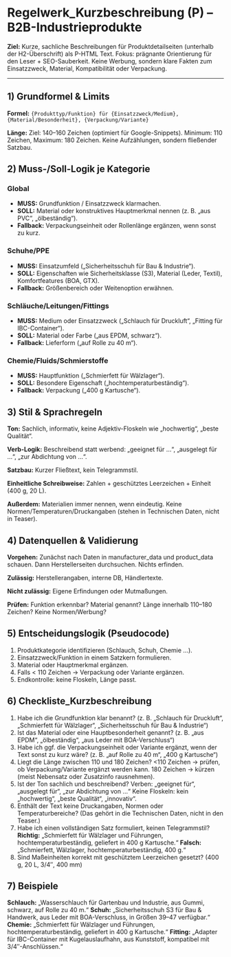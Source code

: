 # Regelwerk_Kurzbeschreibung (P) – B2B-Industrieprodukte

**Ziel:** Kurze, sachliche Beschreibungen für Produktdetailseiten (unterhalb der H2-Überschrift) als P-HTML Text. Fokus: prägnante Orientierung für den Leser + SEO-Sauberkeit. Keine Werbung, sondern klare Fakten zum Einsatzzweck, Material, Kompatibilität oder Verpackung.

---

## 1) Grundformel & Limits

**Formel:** 
`{Produkttyp/Funktion} für {Einsatzzweck/Medium}, {Material/Besonderheit}, {Verpackung/Variante}`

**Länge:** Ziel: 140–160 Zeichen (optimiert für Google-Snippets). Minimum: 110 Zeichen, Maximum: 180 Zeichen. Keine Aufzählungen, sondern fließender Satzbau.

## 2) Muss-/Soll-Logik je Kategorie

### Global 
- **MUSS:** Grundfunktion / Einsatzzweck klarmachen.
- **SOLL:** Material oder konstruktives Hauptmerkmal nennen (z. B. „aus PVC“, „ölbeständig“).
- **Fallback:** Verpackungseinheit oder Rollenlänge ergänzen, wenn sonst zu kurz.

### Schuhe/PPE
- **MUSS:** Einsatzumfeld („Sicherheitsschuh für Bau & Industrie“).
- **SOLL:** Eigenschaften wie Sicherheitsklasse (S3), Material (Leder, Textil), Komfortfeatures (BOA, GTX).
- **Fallback:** Größenbereich oder Weitenoption erwähnen.

### Schläuche/Leitungen/Fittings
- **MUSS:** Medium oder Einsatzzweck („Schlauch für Druckluft“, „Fitting für IBC-Container“).
- **SOLL:** Material oder Farbe („aus EPDM, schwarz“).
- **Fallback:** Lieferform („auf Rolle zu 40 m“).

### Chemie/Fluids/Schmierstoffe
- **MUSS:** Hauptfunktion („Schmierfett für Wälzlager“).
- **SOLL:** Besondere Eigenschaft („hochtemperaturbeständig“).
- **Fallback:** Verpackung („400 g Kartusche“).

## 3) Stil & Sprachregeln

**Ton:** Sachlich, informativ, keine Adjektiv-Floskeln wie „hochwertig“, „beste Qualität“.

**Verb-Logik:** Beschreibend statt werbend: „geeignet für …“, „ausgelegt für …“, „zur Abdichtung von …“.

**Satzbau:** Kurzer Fließtext, kein Telegrammstil.

**Einheitliche Schreibweise:** Zahlen + geschütztes Leerzeichen + Einheit (400 g, 20 L).

**Außerdem:** Materialien immer nennen, wenn eindeutig. Keine Normen/Temperaturen/Druckangaben (stehen in Technischen Daten, nicht in Teaser).

## 4) Datenquellen & Validierung

**Vorgehen:** Zunächst nach Daten in manufacturer_data und product_data schauen. Dann Herstellerseiten durchsuchen. Nichts erfinden.

**Zulässig:** Herstellerangaben, interne DB, Händlertexte.

**Nicht zulässig:** Eigene Erfindungen oder Mutmaßungen.

**Prüfen:** Funktion erkennbar? Material genannt? Länge innerhalb 110–180 Zeichen? Keine Normen/Werbung?

## 5) Entscheidungslogik (Pseudocode)

1. Produktkategorie identifizieren (Schlauch, Schuh, Chemie …).
2. Einsatzzweck/Funktion in einem Satzkern formulieren.
3. Material oder Hauptmerkmal ergänzen.
4. Falls < 110 Zeichen → Verpackung oder Variante ergänzen.
5. Endkontrolle: keine Floskeln, Länge passt.

## 6) Checkliste_Kurzbeschreibung

1. Habe ich die Grundfunktion klar benannt?
    (z. B. „Schlauch für Druckluft“, „Schmierfett für Wälzlager“, „Sicherheitsschuh für Bau & Industrie“)
2. Ist das Material oder eine Hauptbesonderheit genannt?
    (z. B. „aus EPDM“, „ölbeständig“, „aus Leder mit BOA-Verschluss“)
3. Habe ich ggf. die Verpackungseinheit oder Variante ergänzt, wenn der Text sonst zu kurz wäre?
    (z. B. „auf Rolle zu 40 m“, „400 g Kartusche“)
4. Liegt die Länge zwischen 110 und 180 Zeichen?
    <110 Zeichen → prüfen, ob Verpackung/Variante ergänzt werden kann.
    180 Zeichen → kürzen (meist Nebensatz oder Zusatzinfo rausnehmen).
5. Ist der Ton sachlich und beschreibend?
    Verben: „geeignet für“, „ausgelegt für“, „zur Abdichtung von …“
    Keine Floskeln: kein „hochwertig“, „beste Qualität“, „innovativ“.
6. Enthält der Text keine Druckangaben, Normen oder Temperaturbereiche?
    (Das gehört in die Technischen Daten, nicht in den Teaser.)
7. Habe ich einen vollständigen Satz formuliert, keinen Telegrammstil?
    **Richtig:** „Schmierfett für Wälzlager und Führungen, hochtemperaturbeständig, geliefert in 400 g Kartusche.“
    **Falsch:** „Schmierfett, Wälzlager, hochtemperaturbeständig, 400 g.“
8. Sind Maßeinheiten korrekt mit geschütztem Leerzeichen gesetzt?
    (400 g, 20 L, 3/4″, 400 mm)

## 7) Beispiele

**Schlauch:** „Wasserschlauch für Gartenbau und Industrie, aus Gummi, schwarz, auf Rolle zu 40 m.“
**Schuh:** „Sicherheitsschuh S3 für Bau & Handwerk, aus Leder mit BOA-Verschluss, in Größen 39–47 verfügbar.“
**Chemie:** „Schmierfett für Wälzlager und Führungen, hochtemperaturbeständig, geliefert in 400 g Kartusche.“
**Fitting:** „Adapter für IBC-Container mit Kugelauslaufhahn, aus Kunststoff, kompatibel mit 3/4″-Anschlüssen.“